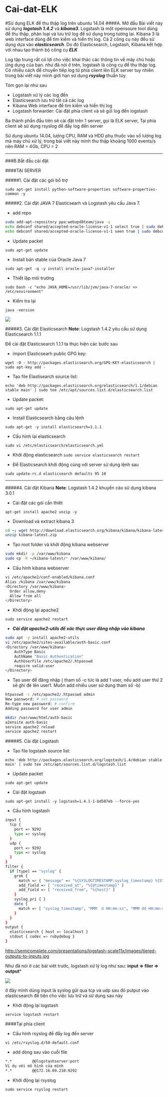 # Cai-dat-ELK

#Sử dụng ELK để thu thập log trên ubuntu 14.04
####A. Mở đầu 
Bài viết này sử dụng ***logstash 1.4.2*** và ***kibana3***. Logstash là một opensoure tool dùng để thu thập, phân loại và lưu trữ log để sử dụng trong tương lai. Kibana 3 là web interface dùng để tìm kiếm và hiển thị log. Cả 2 công cụ này đều sử dụng dựa vào ***elasticsearch***. Do đó Elasticsearch, Logstash, Kibana kết hợp với nhau tạo thành bộ công cụ ***ELK***

Log tập trung rất có lợi cho việc khai thác các thông tin về máy chủ hoặc ứng dụng của bạn. như đã nói ở trên, logstash là công cụ để thu thập log. Có nhiều cách để chuyển tiếp log từ phía client lên ELK server tuy nhiên trong bài viết này mình giới hạn sử dụng ***rsyslog*** thuần túy.

Tóm gọn lại như sau

- Logstash xử lý các log đến
- Elasticsearch lưu trữ tất cả các log
- Kibana Web interface để tìm kiếm và hiển thị log
- Logstash forwarder: Cài đặt phía client và sẽ gửi log đến logstash

Ba thành phần đầu tiên sẽ cài đặt trên 1 server, gọi là ELK server, Tại phía client sẽ sử dụng rsyslog để đẩy log đến server

Sử dụng ubuntu 14.04, lượng CPU, RAM và HDD phụ thuộc vào số lượng log mà máy chủ xử lý, trong bài viết này mình thu thập khoảng 1000 events/s nên RAM = 4Gb, CPU = 2

-----
###B.Bắt đầu cài đặt

####TẠI SERVER

#####1. Cài đặt các gói bổ trợ 

`sudo apt-get install python-software-properties software-properties-common -y`

#####2. Cài đặt JAVA 7
Elasticsearh và Logstash yêu cầu Java 7.

- add repo

```sh
sudo add-apt-repository ppa:webupd8team/java -y
echo debconf shared/accepted-oracle-license-v1-1 select true | sudo debconf-set-selections
echo debconf shared/accepted-oracle-license-v1-1 seen true | sudo debconf-set-selections
```

- Update packet

`sudo apt-get update`

- Install bản stable của Oracle Java 7

`sudo apt-get -q -y install oracle-java7-installer`

- Thiết lập môi trường

`sudo bash -c "echo JAVA_HOME=/usr/lib/jvm/java-7-oracle/ >> /etc/environment"`

- Kiểm tra lại

`java -version`

<img src="http://i.imgur.com/G1BgwkV.png">

#####3. Cài đặt Elasticsearch
**Note**: Logstash 1.4.2 yêu cầu sử dụng Elasticsearch 1.1.1

Để cài đặt Elasticsearch 1.1.1 ta thực hiện các bước sau

- import Elasticsearh public GPG key:

`wget -O - http://packages.elasticsearch.org/GPG-KEY-elasticsearch | sudo apt-key add -`

- Tạo file Elastisearch source list:

`echo 'deb http://packages.elasticsearch.org/elasticsearch/1.1/debian stable main' | sudo tee /etc/apt/sources.list.d/elasticsearch.list`

- Update packet:

`sudo apt-get update`

- Install Elasticsearch bằng câu lệnh

`sudo apt-get -y install elasticsearch=1.1.1`

- Cấu hình lại elasticsearch

`sudo vi /etc/elasticsearch/elasticsearch.yml`

- Khởi động elasticsearch
`sudo service elasticsearch restart`

- Để Elasticsearch khởi động cùng với server sử dụng lệnh sau

`sudo update-rc.d elasticsearch defaults 95 10`

----------
#####4. Cài đặt Kibana
**Note**: Logstash 1.4.2 khuyến cáo sử dụng kibana 3.0.1

- Cài đặt các gói cần thiêt

`apt-get install apache2 unzip -y`

- Download và extract kibana 3

```sh
cd ~; wget http://download.elasticsearch.org/kibana/kibana/kibana-latest.zip
unzip kibana-latest.zip
```

- Tạo root folder và khởi động kibana webserver

```sh
sudo mkdir -p /var/www/kibana
sudo cp -R ~/kibana-latest/* /var/www/kibana/
```

- Cấu hình kibana webserver

```sh
vi /etc/apache2/conf-enabled/kibana.conf
Alias /kibana /var/www/kibana
<Directory /var/www/kibana>
  Order allow,deny
  Allow from all
</Directory>
```

- Khởi động lại apache2

`sudo service apache2 restart`

- ***Cài đặt apache2-utils để xác thực user đăng nhập vào kibana***

```sh
sudo apt -y install apache2-utils
vi /etc/apache2/sites-available/auth-basic.conf
<Directory /var/www/kibana>
    AuthType Basic
    AuthName "Basic Authentication"
    AuthUserFile /etc/apache2/.htpasswd
    require valid-user
</Directory>
```

- Tạo user để đăng nhập ( tham số -c tức là add 1 user, nếu add user thứ 2 sẽ ghi đè lên user1. Muốn add nhiều user sử dụng tham số -b)

```sh
htpasswd -c /etc/apache2/.htpasswd admin
New password: # set password
Re-type new password: # confirm
Adding password for user admin
```

```sh
mkdir /var/www/html/auth-basic 
a2ensite auth-basic 
service apache2 reload
service apache2 restart
```


#####5. Cài đặt Logstash

- Tạo file logstash source list:

`echo 'deb http://packages.elasticsearch.org/logstash/1.4/debian stable main' | sudo tee /etc/apt/sources.list.d/logstash.list`

- Update packet

`sudo apt-get update`

- Cài đặt logstash

`sudo apt-get install -y logstash=1.4.1-1-bd507eb --force-yes`

- Cấu hình logstash

```sh
input {
  tcp {
    port => 9292
    type => syslog
  }
  udp {
    port => 9292
    type => syslog
  }
}
filter {
  if [type] == "syslog" {
    grok {
      match => { "message" => "%{SYSLOGTIMESTAMP:syslog_timestamp} %{SYSLOGHOST:syslog_hostname} %{DATA:syslog_program}(?:\[%{POSINT:syslog_pid}\])?: %{GREEDYDATA:syslog_message}" }
      add_field => [ "received_at", "%{@timestamp}" ]
      add_field => [ "received_from", "%{host}" ]
    }
    syslog_pri { }
    date {
      match => [ "syslog_timestamp", "MMM  d HH:mm:ss", "MMM dd HH:mm:ss" ]
    }
  }
}
output {
  elasticsearch { host => localhost }
  stdout { codec => rubydebug }
}
```

http://semicomplete.com/presentations/logstash-scale11x/images/tiered-outputs-to-inputs.jpg

Như đã nói ở các bài viêt trước, logstash xử lý log như sau: **input => filer  => output***

<img src="http://semicomplete.com/presentations/logstash-scale11x/images/tiered-outputs-to-inputs.jpg">

ở đây mình dùng input là syslog gửi qua tcp và udp sau đó putput vào elasticsearch để tiện cho việc lưu trữ và sử dụng sau này

- Khởi động lại logstash

`service logstash restart`

####Tại phía client

- Cấu hình rsyslog để đẩy log đến server

`vi /etc/rsyslog.d/50-default.conf`

- add dòng sau vào cuối file

```sh
*.*         @@logstashserver:port
Ví dụ với mô hình của mình
*.* 	    @@172.16.69.210:9292 
```

- Khởi động lại rsyslog

`sudo service rsyslog restart`
